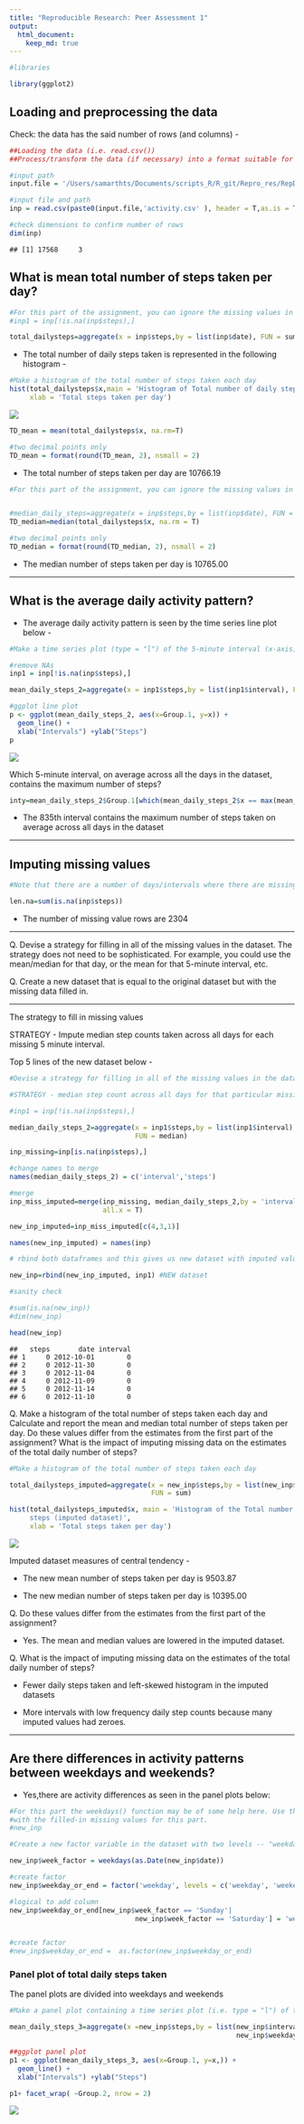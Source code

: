 ```yaml
---
title: "Reproducible Research: Peer Assessment 1"
output: 
  html_document:
    keep_md: true
---
```





```r
#libraries

library(ggplot2)
```

## Loading and preprocessing the data

Check: the data has the said number of rows (and columns) - 


```r
##Loading the data (i.e. read.csv())
##Process/transform the data (if necessary) into a format suitable for your analysis

#input path
input.file = '/Users/samarthts/Documents/scripts_R/R_git/Repro_res/RepData_assignment_STS/RepData_PeerAssessment1/'

#input file and path 
inp = read.csv(paste0(input.file,'activity.csv' ), header = T,as.is = T)

#check dimensions to confirm number of rows
dim(inp)
```

```
## [1] 17568     3
```

## What is mean total number of steps taken per day?


```r
#For this part of the assignment, you can ignore the missing values in the dataset.
#inp1 = inp[!is.na(inp$steps),]

total_dailysteps=aggregate(x = inp$steps,by = list(inp$date), FUN = sum)
```

- The total number of daily steps taken is represented in the following histogram - 


```r
#Make a histogram of the total number of steps taken each day
hist(total_dailysteps$x,main = 'Histogram of Total number of daily steps', 
     xlab = 'Total steps taken per day')
```

![](PA1_template_files/figure-html/hist_TDS-1.png)<!-- -->



```r
TD_mean = mean(total_dailysteps$x, na.rm=T)

#two decimal points only
TD_mean = format(round(TD_mean, 2), nsmall = 2)
```

- The total number of steps taken per day are 10766.19


```r
#For this part of the assignment, you can ignore the missing values in the dataset.


#median_daily_steps=aggregate(x = inp$steps,by = list(inp$date), FUN = mean)
TD_median=median(total_dailysteps$x, na.rm = T)

#two decimal points only
TD_median = format(round(TD_median, 2), nsmall = 2)
```

- The median number of steps taken per day is 10765.00 

------

## What is the average daily activity pattern?

- The average daily activity pattern is seen by the time series line plot below -


```r
#Make a time series plot (type = "l") of the 5-minute interval (x-axis) and the average number of steps taken, averaged across all days (y-axis)

#remove NAs
inp1 = inp[!is.na(inp$steps),]

mean_daily_steps_2=aggregate(x = inp1$steps,by = list(inp1$interval), FUN = mean)

#ggplot line plot 
p <- ggplot(mean_daily_steps_2, aes(x=Group.1, y=x)) +
  geom_line() + 
  xlab("Intervals") +ylab("Steps")
p
```

![](PA1_template_files/figure-html/time_series_plot-1.png)<!-- -->

Which 5-minute interval, on average across all the days in the dataset, contains the maximum number of steps?


```r
inty=mean_daily_steps_2$Group.1[which(mean_daily_steps_2$x == max(mean_daily_steps_2$x))]
```

- The 835th interval contains the maximum number of steps taken on average across all days in the dataset  

-----------

## Imputing missing values


```r
#Note that there are a number of days/intervals where there are missing values (coded as NA). The presence of missing days may introduce bias into some calculations or summaries of the data. Calculate and report the total number of missing values in the dataset (i.e. the total number of rows with NAs). 

len.na=sum(is.na(inp$steps))
```

- The number of missing value rows are 2304

-------

Q. Devise a strategy for filling in all of the missing values in the dataset. The strategy does not need to be sophisticated. For example, you could use the mean/median for that day, or the mean for that 5-minute interval, etc.

Q. Create a new dataset that is equal to the original dataset but with the missing data filled in.

-------

The strategy to fill in missing values 

STRATEGY - Impute median step counts taken across all days  for each missing 5 minute interval. 

Top 5 lines of the new dataset below -


```r
#Devise a strategy for filling in all of the missing values in the dataset. The strategy does not need to be sophisticated. For example, you could use the mean/median for that day, or the mean for that 5-minute interval, etc. Create a new dataset that is equal to the original dataset but with the missing data filled in.

#STRATEGY - median step count across all days for that particular missing 5 minute interval 

#inp1 = inp[!is.na(inp$steps),]

median_daily_steps_2=aggregate(x = inp1$steps,by = list(inp1$interval), 
                               FUN = median)

inp_missing=inp[is.na(inp$steps),]

#change names to merge
names(median_daily_steps_2) = c('interval','steps')

#merge 
inp_miss_imputed=merge(inp_missing, median_daily_steps_2,by = 'interval', 
                       all.x = T)

new_inp_imputed=inp_miss_imputed[c(4,3,1)]

names(new_inp_imputed) = names(inp)

# rbind both dataframes and this gives us new dataset with imputed values - 

new_inp=rbind(new_inp_imputed, inp1) #NEW dataset 

#sanity check

#sum(is.na(new_inp))
#dim(new_inp)

head(new_inp)
```

```
##   steps       date interval
## 1     0 2012-10-01        0
## 2     0 2012-11-30        0
## 3     0 2012-11-04        0
## 4     0 2012-11-09        0
## 5     0 2012-11-14        0
## 6     0 2012-11-10        0
```

Q. Make a histogram of the total number of steps taken each day and Calculate 
and report the mean and median total number of steps taken per day. Do these 
values differ from the estimates from the first part of the assignment? What is 
the impact of imputing missing data on the estimates of the total daily number 
of steps?


```r
#Make a histogram of the total number of steps taken each day 

total_dailysteps_imputed=aggregate(x = new_inp$steps,by = list(new_inp$date), 
                                   FUN = sum)

hist(total_dailysteps_imputed$x, main = 'Histogram of the Total number of daily 
     steps (imputed dataset)', 
     xlab = 'Total steps taken per day')
```

![](PA1_template_files/figure-html/new_hist-1.png)<!-- -->

Imputed dataset measures of central tendency - 

- The new mean number of steps taken per day is 9503.87 

- The new median number of steps taken per day is 10395.00 

Q. Do these values differ from the estimates from the first part of 
the assignment? 

- Yes. The mean and median values are lowered in the imputed dataset.

Q. What is the impact of imputing missing data on the estimates of the total 
daily number of steps?

- Fewer daily steps taken and left-skewed histogram in the imputed datasets  

- More intervals with low frequency daily step counts because many imputed values had zeroes.

--------

## Are there differences in activity patterns between weekdays and weekends?

- Yes,there are activity differences as seen in the panel plots below:


```r
#For this part the weekdays() function may be of some help here. Use the dataset 
#with the filled-in missing values for this part.
#new_inp

#Create a new factor variable in the dataset with two levels -- "weekday" and "weekend" indicating whether a given date is a weekday or weekend day.

new_inp$week_factor = weekdays(as.Date(new_inp$date))

#create factor 
new_inp$weekday_or_end = factor('weekday', levels = c('weekday', 'weekend'))

#logical to add column
new_inp$weekday_or_end[new_inp$week_factor == 'Sunday'| 
                               new_inp$week_factor == 'Saturday'] = 'weekend'


#create factor 
#new_inp$weekday_or_end =  as.factor(new_inp$weekday_or_end)
```

### Panel plot of total daily steps taken

The panel plots are divided into weekdays and weekends 


```r
#Make a panel plot containing a time series plot (i.e. type = "l") of the 5-minute interval (x-axis) and the average number of steps taken, averaged across all weekday days or weekend days (y-axis). The plot should look something like the following, which was created using simulated data:

mean_daily_steps_3=aggregate(x =new_inp$steps,by = list(new_inp$interval,
                                                        new_inp$weekday_or_end),FUN = mean)

##ggplot panel plot
p1 <- ggplot(mean_daily_steps_3, aes(x=Group.1, y=x,)) +
  geom_line() + 
  xlab("Intervals") +ylab("Steps")

p1+ facet_wrap( ~Group.2, nrow = 2)
```

![](PA1_template_files/figure-html/panels-1.png)<!-- -->
